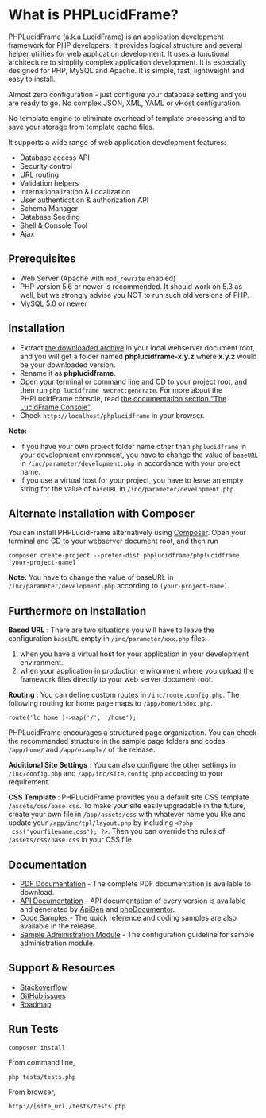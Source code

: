 # What is PHPLucidFrame?

PHPLucidFrame (a.k.a LucidFrame) is an application development framework for PHP developers. It provides logical structure and several helper utilities for web application development. It uses a functional architecture to simplify complex application development. It is especially designed for PHP, MySQL and Apache. It is simple, fast, lightweight and easy to install.

Almost zero configuration - just configure your database setting and you are ready to go. No complex JSON, XML, YAML or vHost configuration.

No template engine to eliminate overhead of template processing and to save your storage from template cache files.

It supports a wide range of web application development features:

- Database access API
- Security control
- URL routing
- Validation helpers
- Internationalization & Localization
- User authentication & authorization API
- Schema Manager
- Database Seeding
- Shell & Console Tool
- Ajax

## Prerequisites

- Web Server (Apache with `mod_rewrite` enabled)
- PHP version 5.6 or newer is recommended. It should work on 5.3 as well, but we strongly advise you NOT to run such old versions of PHP.
- MySQL 5.0 or newer

## Installation

- Extract [the downloaded archive](http://www.phplucidframe.com/download/release/latest) in your local webserver document root, and you will get a folder named **phplucidframe-x.y.z** where **x.y.z** would be your downloaded version.
- Rename it as **phplucidframe**.
- Open your terminal or command line and CD to your project root, and then run `php lucidframe secret:generate`. For more about the PHPLucidFrame console, read [the documentation section "The LucidFrame Console"](http://www.phplucidframe.com/download/doc/latest).
- Check `http://localhost/phplucidframe` in your browser.

**Note:**
- If you have your own project folder name other than `phplucidframe` in your development environment, you have to change the value of `baseURL` in `/inc/parameter/development.php` in accordance with your project name.
- If you use a virtual host for your project, you have to leave an empty string for the value of `baseURL` in `/inc/parameter/development.php`.

## Alternate Installation with Composer

You can install PHPLucidFrame alternatively using [Composer](http://getcomposer.org). Open your terminal and CD to your webserver document root, and then run

    composer create-project --prefer-dist phplucidframe/phplucidframe [your-project-name]

**Note:** You have to change the value of baseURL in `/inc/parameter/development.php` according to `[your-project-name]`.

## Furthermore on Installation

**Based URL** : There are two situations you will have to leave the configuration `baseURL` empty in `/inc/parameter/xxx.php` files:

1. when you have a virtual host for your application in your development environment.
2. when your application in production environment where you upload the framework files directly to your web server document root.

**Routing** : You can define custom routes in `/inc/route.config.php`. The following routing for home page maps to `/app/home/index.php`.

    route('lc_home')->map('/', '/home');

PHPLucidFrame encourages a structured page organization. You can check the recommended structure in the sample page folders and codes `/app/home/` and `/app/example/` of the release.

**Additional Site Settings** : You can also configure the other settings in `/inc/config.php` and `/app/inc/site.config.php` according to your requirement.

**CSS Template** : PHPLucidFrame provides you a default site CSS template `/assets/css/base.css`. To make your site easily upgradable in the future, create your own file in `/app/assets/css` with whatever name you like and update your `/app/inc/tpl/layout.php` by including `<?php _css('yourfilename.css'); ?>`. Then you can override the rules of `/assets/css/base.css` in your CSS file.

## Documentation

- [PDF Documentation](http://www.phplucidframe.com/download/doc/latest/pdf) - The complete PDF documentation is available to download.
- [API Documentation](http://www.phplucidframe.com#api) - API documentation of every version is available and generated by [ApiGen](http://apigen.org) and [phpDocumentor](http://phpdoc.org).
- [Code Samples](https://github.com/phplucidframe/phplucidframe/releases/latest) - The quick reference and coding samples are also available in the release.
- [Sample Administration Module](https://github.com/phplucidframe/phplucidframe/wiki/Configuration-for-The-Sample-Administration-Module) - The configuration guideline for sample administration module.

## Support & Resources

- [Stackoverflow](http://stackoverflow.com/questions/tagged/phplucidframe)
- [GitHub issues](https://github.com/phplucidframe/phplucidframe/issues)
- [Roadmap](https://trello.com/b/zj5l6GP1/phplucidframe-development)

## Run Tests

    composer install

From command line,

    php tests/tests.php

From browser,

    http://[site_url]/tests/tests.php
